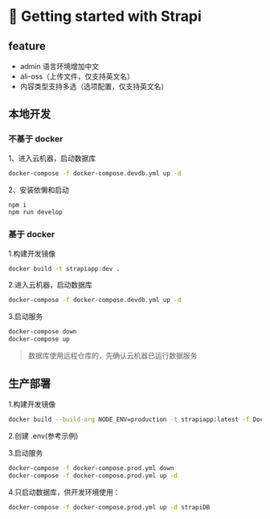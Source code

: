 # 🚀 Getting started with Strapi

## feature
- admin 语言环境增加中文
- ali-oss（上传文件，仅支持英文名）
- 内容类型支持多选（选项配置，仅支持英文名）

## 本地开发

### 不基于 docker
1、进入云机器，启动数据库
```bash
docker-compose -f docker-compose.devdb.yml up -d
```

2、安装依懒和启动
```bash
npm i
npm run develop
```

### 基于 docker

1.构建开发镜像
```bash
docker build -t strapiapp:dev .
```

2.进入云机器，启动数据库
```bash
docker-compose -f docker-compose.devdb.yml up -d
```

3.启动服务
```bash
docker-compose down
docker-compose up
```
> 数据库使用远程仓库的，先确认云机器已运行数据服务

## 生产部署

1.构建开发镜像
```bash
docker build --build-arg NODE_ENV=production -t strapiapp:latest -f Dockerfile.prod .
```

2.创建 .env(参考示例)

3.启动服务
```bash
docker-compose -f docker-compose.prod.yml down
docker-compose -f docker-compose.prod.yml up -d
```
4.只启动数据库，供开发环境使用：

```bash
docker-compose -f docker-compose.prod.yml up -d strapiDB
```
